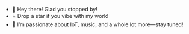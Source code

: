 - 👋 Hey there! Glad you stopped by!
- ⭐️ Drop a star if you vibe with my work!
- 👀 I’m passionate about IoT, music, and a whole lot more—stay tuned!

<!---
mdaskalov/mdaskalov is a ✨ special ✨ repository because its `README.md` (this file) appears on your GitHub profile.
You can click the Preview link to take a look at your changes.
--->
